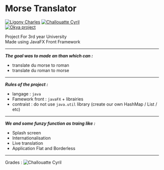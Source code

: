 # Morse Translator
[![Ligony Charles](https://img.shields.io/badge/Charles-LinkedIn-1E90E7.svg)](https://www.linkedin.com/in/charles-ligony-893177134/)
[![Challouatte Cyril](https://img.shields.io/badge/Cyril-LinkedIn-1E90E7.svg)](https://www.linkedin.com/in/cyril-challouatte-824021160/)  
[![Okya project](https://img.shields.io/badge/%C3%98kya-Official-0c2461.svg)]()

Project For 3rd year University   
Made using JavaFX Front Framework

***

___The goal was to made an than which can :___

 -  translate du morse to roman
 -  translate du roman to morse
 
***

___Rules of the project :___

 - langage          : `java`
 - Famework front   : `javaFX` + librairies 
 - contraist        : do not use `java.util` library (create our own HashMap / List / etc)

***

___We and some funzy function as traing like :___

 - Splash screen
 - Internationalisation
 - Live translation
 - Application Flat and Borderless
 
***
  
Grades  :   ![Challouatte Cyril](https://img.shields.io/badge/17-20-00BB00.svg)
